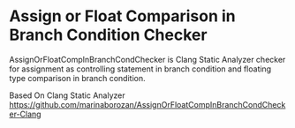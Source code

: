 # Assign or Float Comparison in Branch Condition Checker
AssignOrFloatCompInBranchCondChecker is Clang Static Analyzer checker for assignment as controlling statement in branch condition and floating type comparison in branch condition.

Based On Clang Static Analyzer 
<https://github.com/marinaborozan/AssignOrFloatCompInBranchCondChecker-Clang>
